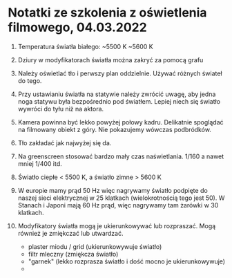 # Notatki ze szkolenia z oświetlenia filmowego, 04.03.2022

1. Temperatura światła białego: ~5500 K ~5600 K

2. Dziury w modyfikatorach światła można zakryć za pomocą grafu

3. Należy oświetlać tło i perwszy plan oddzielnie. Używać różnych świateł do tego.

4. Przy ustawianiu światła na statywie należy zwrócić uwagę, aby jedna noga statywu była bezpośrednio pod światłem. Lepiej niech się światło wywróci do tyłu niż na aktora.

5. Kamera powinna być lekko powyżej połowy kadru. Delikatnie spoglądać na filmowany obiekt z góry. Nie pokazujemy wówczas podbródków.

6. Tło zakładać jak najwyżej się da.

7. Na greenscreen stosować bardzo mały czas naświetlania. 1/160 a nawet mniej 1/400 itd.

8. Światło ciepłe < 5500 K, a światło zimne > 5600 K

9. W europie mamy prąd 50 Hz więc nagrywamy światło podpięte do naszej sieci elektrycznej w 25 klatkach (wielokrotnością tego jest 50). W Stanach i Japoni mają 60 Hz prąd, więc nagrywamy tam żarówki w 30 klatkach.

10. Modyfikatory światła mogą je ukierunkowywać lub rozpraszać. Mogą również je zmiękczać lub utwardzać.

    - plaster miodu / grid (ukierunkowywuje światło)
    - filtr mleczny (zmiękcza światło)
    - "garnek" (lekko rozprasza światło i dość mocno je ukierunkowywuje)
    -

